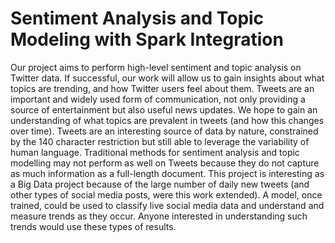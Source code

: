 # Sentiment Analysis and Topic Modeling with Spark Integration

Our project aims to perform high-level sentiment and topic analysis on Twitter data. 
If successful, our work will allow us to gain insights about what topics are trending, 
and how Twitter users feel about them. Tweets are an important and widely used form of 
communication, not only providing a source of entertainment but also useful news 
updates. We hope to gain an understanding of what topics are prevalent in tweets (and 
how this changes over time). Tweets are an interesting source of data by nature, 
constrained by the 140 character restriction but still able to leverage the variability 
of human language. Traditional methods for sentiment analysis and topic modelling may 
not perform as well on Tweets because they do not capture as much information as a 
full-length document. This project is interesting as a Big Data project because of the 
large number of daily new tweets (and other types of social media posts, were this work 
extended). A model, once trained, could be used to classify live social media data and 
understand and measure trends as they occur. Anyone interested in understanding such 
trends would use these types of results.
